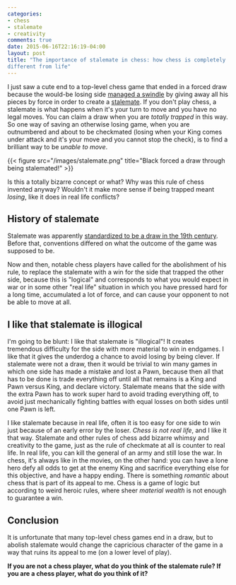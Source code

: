 ```yaml
---
categories:
- chess
- stalemate
- creativity
comments: true
date: 2015-06-16T22:16:19-04:00
layout: post
title: "The importance of stalemate in chess: how chess is completely
different from life"
---
```


I just saw a cute end to a top-level chess game that ended in a forced
draw because the would-be losing side [managed a swindle](http://dejanbojkov.blogspot.com/2015/06/jakovenko-and-stalemate.html) by giving away
all his pieces by force in order to create a
[stalemate](https://en.wikipedia.org/wiki/Stalemate). If you don't
play chess, a stalemate is what happens when it's your turn to move
and you have no legal moves. You can claim a draw when you are *totally
trapped* in this way. So one way of saving an otherwise losing game,
when you are outnumbered and about to be checkmated (losing when your
King comes under attack and it's your move and you cannot stop the
check), is to find a brilliant way to be *unable to move*.

{{< figure src="/images/stalemate.png" title="Black forced a draw through being stalemated!" >}}

Is this a totally bizarre concept or what? Why was this rule of chess
invented anyway? Wouldn't it make more sense if being trapped meant
*losing*, like it does in real life conflicts?

<!--more-->

## History of stalemate

Stalemate was apparently
[standardized to be a draw in the 19th century](https://en.wikipedia.org/wiki/Stalemate#History_of_the_stalemate_rule). Before
that, conventions differed on what the outcome of the game was
supposed to be.

Now and then, notable chess players have called for the abolishment of
his rule, to replace the stalemate with a win for the side that
trapped the other side, because this is "logical" and corresponds to
what you would expect in war or in some other "real life" situation in
which you have pressed hard for a long time, accumulated a lot of
force, and can cause your opponent to not be able to move at all.

## I like that stalemate is illogical

I'm going to be blunt: I like that stalemate is "illogical"! It
creates tremendous difficulty for the side with more material to win
in endgames. I like that it gives the underdog a chance to avoid
losing by being clever. If stalemate were not a draw, then it would be
trivial to win many games in which one side has made a mistake and
lost a Pawn, because then all that has to be done is trade everything
off until all that remains is a King and Pawn versus King, and declare
victory. Stalemate means that the side with the extra Pawn has to work
super hard to avoid trading everything off, to avoid just mechanically
fighting battles with equal losses on both sides until one Pawn is
left.

I like stalemate because in real life, often it is too easy for one
side to win just because of an early error by the loser. *Chess is not
real life*, and I like it that way. Stalemate and other rules of chess
add bizarre whimsy and creativity to the game, just as the rule of
checkmate at all is counter to real life. In real life, you can kill
the general of an army and still lose the war. In chess, it's always
like in the movies, on the other hand: you can have a lone hero defy
all odds to get at the enemy King and sacrifice everything else for
this objective, and have a happy ending. There is something *romantic*
about chess that is part of its appeal to me. Chess is a game of logic
but according to weird heroic rules, where sheer *material wealth* is
not enough to guarantee a win.

## Conclusion

It is unfortunate that many top-level chess games end in a draw, but
to abolish stalemate would change the capricious character of the
game in a way that ruins its appeal to me (on a lower level of play).

**If you are not a chess player, what do you think of the stalemate
  rule? If you are a chess player, what do you think of it?**
